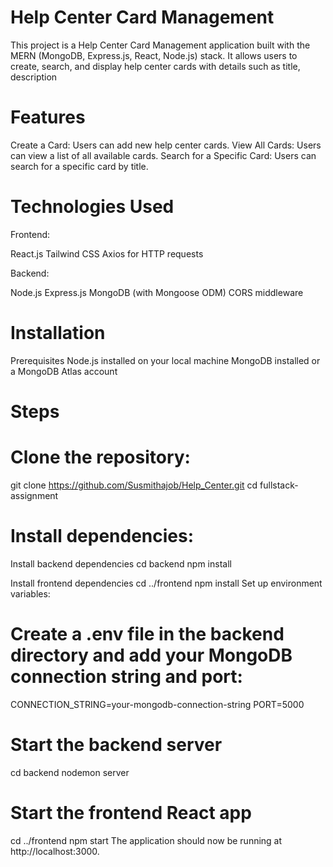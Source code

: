 # Help Center Card Management
This project is a Help Center Card Management application built with the MERN (MongoDB, Express.js, React, Node.js) stack. It allows users to create, search, and display help center cards with details such as title, description


# Features
Create a Card: Users can add new help center cards.
View All Cards: Users can view a list of all available cards.
Search for a Specific Card: Users can search for a specific card by title.

# Technologies Used

Frontend:

React.js
Tailwind CSS
Axios for HTTP requests

Backend:

Node.js
Express.js
MongoDB (with Mongoose ODM)
CORS middleware

# Installation
Prerequisites
Node.js installed on your local machine
MongoDB installed or a MongoDB Atlas account


# Steps

# Clone the repository:
git clone https://github.com/Susmithajob/Help_Center.git
cd fullstack-assignment



# Install dependencies:

Install backend dependencies
cd backend
npm install

Install frontend dependencies
cd ../frontend
npm install
Set up environment variables:

# Create a .env file in the backend directory and add your MongoDB connection string and port:

CONNECTION_STRING=your-mongodb-connection-string
PORT=5000


# Start the backend server
cd backend
nodemon server

# Start the frontend React app
cd ../frontend
npm start
The application should now be running at http://localhost:3000.
